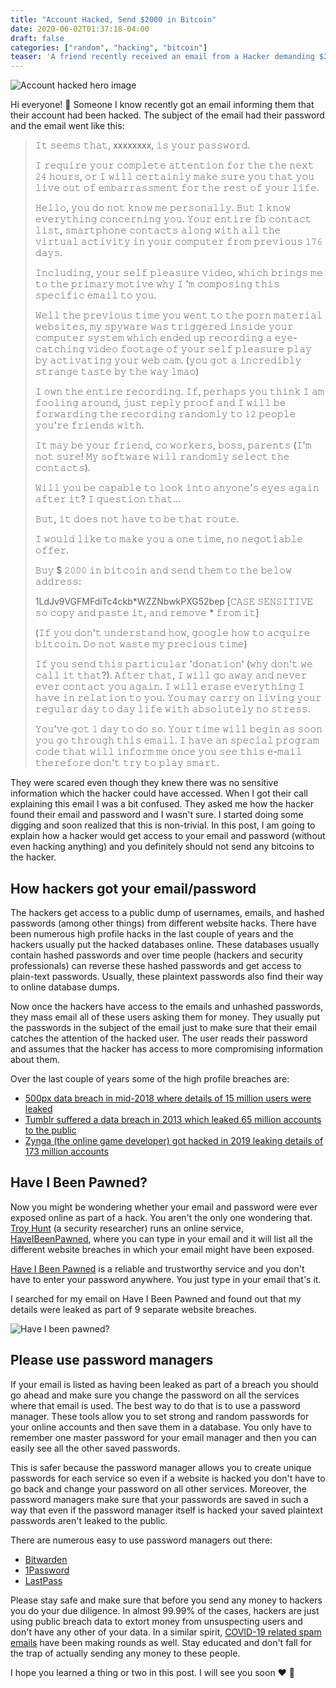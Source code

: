 ```yaml
---
title: "Account Hacked, Send $2000 in Bitcoin"
date: 2020-06-02T01:37:18-04:00
draft: false
categories: ["random", "hacking", "bitcoin"]
teaser: 'A friend recently received an email from a Hacker demanding $2000 in Bitcoin. In this article you will learn how the hackers get the emails and passwords of unsuspecting users and whether you should actually send them $2000 or not.'
---
```


![Account hacked hero image](/images/hacked/you_have_been_hacked.png)

Hi everyone! :wave: Someone I know recently got an email informing them that their account had been hacked. The subject of the email had their password and the email went like this:

> 𝙸𝚝 𝚜𝚎𝚎𝚖𝚜 𝚝𝚑𝚊𝚝, xxxxxxxx, 𝚒𝚜 𝚢𝚘𝚞𝚛 𝚙𝚊𝚜𝚜𝚠𝚘𝚛𝚍.
>
> 𝙸 𝚛𝚎𝚚𝚞𝚒𝚛𝚎 𝚢𝚘𝚞𝚛 𝚌𝚘𝚖𝚙𝚕𝚎𝚝𝚎 𝚊𝚝𝚝𝚎𝚗𝚝𝚒𝚘𝚗 𝚏𝚘𝚛 𝚝𝚑𝚎 𝚝𝚑𝚎 𝚗𝚎𝚡𝚝 𝟸𝟺 𝚑𝚘𝚞𝚛𝚜, 𝚘𝚛 𝙸 𝚠𝚒𝚕𝚕 𝚌𝚎𝚛𝚝𝚊𝚒𝚗𝚕𝚢 𝚖𝚊𝚔𝚎 𝚜𝚞𝚛𝚎 𝚢𝚘𝚞 𝚝𝚑𝚊𝚝 𝚢𝚘𝚞 𝚕𝚒𝚟𝚎 𝚘𝚞𝚝 𝚘𝚏 𝚎𝚖𝚋𝚊𝚛𝚛𝚊𝚜𝚜𝚖𝚎𝚗𝚝 𝚏𝚘𝚛 𝚝𝚑𝚎 𝚛𝚎𝚜𝚝 𝚘𝚏 𝚢𝚘𝚞𝚛 𝚕𝚒𝚏𝚎.
>
> 𝙷𝚎𝚕𝚕𝚘, 𝚢𝚘𝚞 𝚍𝚘 𝚗𝚘𝚝 𝚔𝚗𝚘𝚠 𝚖𝚎 𝚙𝚎𝚛𝚜𝚘𝚗𝚊𝚕𝚕𝚢. 𝙱𝚞𝚝 𝙸 𝚔𝚗𝚘𝚠 𝚎𝚟𝚎𝚛𝚢𝚝𝚑𝚒𝚗𝚐 𝚌𝚘𝚗𝚌𝚎𝚛𝚗𝚒𝚗𝚐 𝚢𝚘𝚞. 𝚈𝚘𝚞𝚛 𝚎𝚗𝚝𝚒𝚛𝚎 𝚏𝚋 𝚌𝚘𝚗𝚝𝚊𝚌𝚝 𝚕𝚒𝚜𝚝, 𝚜𝚖𝚊𝚛𝚝𝚙𝚑𝚘𝚗𝚎 𝚌𝚘𝚗𝚝𝚊𝚌𝚝𝚜 𝚊𝚕𝚘𝚗𝚐 𝚠𝚒𝚝𝚑 𝚊𝚕𝚕 𝚝𝚑𝚎 𝚟𝚒𝚛𝚝𝚞𝚊𝚕 𝚊𝚌𝚝𝚒𝚟𝚒𝚝𝚢 𝚒𝚗 𝚢𝚘𝚞𝚛 𝚌𝚘𝚖𝚙𝚞𝚝𝚎𝚛 𝚏𝚛𝚘𝚖 𝚙𝚛𝚎𝚟𝚒𝚘𝚞𝚜 𝟷𝟽𝟼 𝚍𝚊𝚢𝚜.
>
> 𝙸𝚗𝚌𝚕𝚞𝚍𝚒𝚗𝚐, 𝚢𝚘𝚞𝚛 𝚜𝚎𝚕𝚏 𝚙𝚕𝚎𝚊𝚜𝚞𝚛𝚎 𝚟𝚒𝚍𝚎𝚘, 𝚠𝚑𝚒𝚌𝚑 𝚋𝚛𝚒𝚗𝚐𝚜 𝚖𝚎 𝚝𝚘 𝚝𝚑𝚎 𝚙𝚛𝚒𝚖𝚊𝚛𝚢 𝚖𝚘𝚝𝚒𝚟𝚎 𝚠𝚑𝚢 𝙸 '𝚖 𝚌𝚘𝚖𝚙𝚘𝚜𝚒𝚗𝚐 𝚝𝚑𝚒𝚜 𝚜𝚙𝚎𝚌𝚒𝚏𝚒𝚌 𝚎𝚖𝚊𝚒𝚕 𝚝𝚘 𝚢𝚘𝚞.
>
> 𝚆𝚎𝚕𝚕 𝚝𝚑𝚎 𝚙𝚛𝚎𝚟𝚒𝚘𝚞𝚜 𝚝𝚒𝚖𝚎 𝚢𝚘𝚞 𝚠𝚎𝚗𝚝 𝚝𝚘 𝚝𝚑𝚎 𝚙𝚘𝚛𝚗 𝚖𝚊𝚝𝚎𝚛𝚒𝚊𝚕 𝚠𝚎𝚋𝚜𝚒𝚝𝚎𝚜, 𝚖𝚢 𝚜𝚙𝚢𝚠𝚊𝚛𝚎 𝚠𝚊𝚜 𝚝𝚛𝚒𝚐𝚐𝚎𝚛𝚎𝚍 𝚒𝚗𝚜𝚒𝚍𝚎 𝚢𝚘𝚞𝚛 𝚌𝚘𝚖𝚙𝚞𝚝𝚎𝚛 𝚜𝚢𝚜𝚝𝚎𝚖 𝚠𝚑𝚒𝚌𝚑 𝚎𝚗𝚍𝚎𝚍 𝚞𝚙 𝚛𝚎𝚌𝚘𝚛𝚍𝚒𝚗𝚐 𝚊 𝚎𝚢𝚎-𝚌𝚊𝚝𝚌𝚑𝚒𝚗𝚐 𝚟𝚒𝚍𝚎𝚘 𝚏𝚘𝚘𝚝𝚊𝚐𝚎 𝚘𝚏 𝚢𝚘𝚞𝚛 𝚜𝚎𝚕𝚏 𝚙𝚕𝚎𝚊𝚜𝚞𝚛𝚎 𝚙𝚕𝚊𝚢 𝚋𝚢 𝚊𝚌𝚝𝚒𝚟𝚊𝚝𝚒𝚗𝚐 𝚢𝚘𝚞𝚛 𝚠𝚎𝚋 𝚌𝚊𝚖.
> (𝚢𝚘𝚞 𝚐𝚘𝚝 𝚊 𝚒𝚗𝚌𝚛𝚎𝚍𝚒𝚋𝚕𝚢 𝚜𝚝𝚛𝚊𝚗𝚐𝚎 𝚝𝚊𝚜𝚝𝚎 𝚋𝚢 𝚝𝚑𝚎 𝚠𝚊𝚢 𝚕𝚖𝚊𝚘)
>
> 𝙸 𝚘𝚠𝚗 𝚝𝚑𝚎 𝚎𝚗𝚝𝚒𝚛𝚎 𝚛𝚎𝚌𝚘𝚛𝚍𝚒𝚗𝚐. 𝙸𝚏, 𝚙𝚎𝚛𝚑𝚊𝚙𝚜 𝚢𝚘𝚞 𝚝𝚑𝚒𝚗𝚔 𝙸 𝚊𝚖 𝚏𝚘𝚘𝚕𝚒𝚗𝚐 𝚊𝚛𝚘𝚞𝚗𝚍, 𝚓𝚞𝚜𝚝 𝚛𝚎𝚙𝚕𝚢 𝚙𝚛𝚘𝚘𝚏 𝚊𝚗𝚍 𝙸 𝚠𝚒𝚕𝚕 𝚋𝚎 𝚏𝚘𝚛𝚠𝚊𝚛𝚍𝚒𝚗𝚐 𝚝𝚑𝚎 𝚛𝚎𝚌𝚘𝚛𝚍𝚒𝚗𝚐 𝚛𝚊𝚗𝚍𝚘𝚖𝚕𝚢 𝚝𝚘 𝟷𝟸 𝚙𝚎𝚘𝚙𝚕𝚎 𝚢𝚘𝚞'𝚛𝚎 𝚏𝚛𝚒𝚎𝚗𝚍𝚜 𝚠𝚒𝚝𝚑.
>
> 𝙸𝚝 𝚖𝚊𝚢 𝚋𝚎 𝚢𝚘𝚞𝚛 𝚏𝚛𝚒𝚎𝚗𝚍, 𝚌𝚘 𝚠𝚘𝚛𝚔𝚎𝚛𝚜, 𝚋𝚘𝚜𝚜, 𝚙𝚊𝚛𝚎𝚗𝚝𝚜 (𝙸'𝚖 𝚗𝚘𝚝 𝚜𝚞𝚛𝚎! 𝙼𝚢 𝚜𝚘𝚏𝚝𝚠𝚊𝚛𝚎 𝚠𝚒𝚕𝚕 𝚛𝚊𝚗𝚍𝚘𝚖𝚕𝚢 𝚜𝚎𝚕𝚎𝚌𝚝 𝚝𝚑𝚎 𝚌𝚘𝚗𝚝𝚊𝚌𝚝𝚜).
>
> 𝚆𝚒𝚕𝚕 𝚢𝚘𝚞 𝚋𝚎 𝚌𝚊𝚙𝚊𝚋𝚕𝚎 𝚝𝚘 𝚕𝚘𝚘𝚔 𝚒𝚗𝚝𝚘 𝚊𝚗𝚢𝚘𝚗𝚎'𝚜 𝚎𝚢𝚎𝚜 𝚊𝚐𝚊𝚒𝚗 𝚊𝚏𝚝𝚎𝚛 𝚒𝚝? 𝙸 𝚚𝚞𝚎𝚜𝚝𝚒𝚘𝚗 𝚝𝚑𝚊𝚝...
>
> 𝙱𝚞𝚝, 𝚒𝚝 𝚍𝚘𝚎𝚜 𝚗𝚘𝚝 𝚑𝚊𝚟𝚎 𝚝𝚘 𝚋𝚎 𝚝𝚑𝚊𝚝 𝚛𝚘𝚞𝚝𝚎.
>
> 𝙸 𝚠𝚘𝚞𝚕𝚍 𝚕𝚒𝚔𝚎 𝚝𝚘 𝚖𝚊𝚔𝚎 𝚢𝚘𝚞 𝚊 𝚘𝚗𝚎 𝚝𝚒𝚖𝚎, 𝚗𝚘 𝚗𝚎𝚐𝚘𝚝𝚒𝚊𝚋𝚕𝚎 𝚘𝚏𝚏𝚎𝚛.
>
> 𝙱𝚞𝚢 $ 𝟸𝟶𝟶𝟶 𝚒𝚗 𝚋𝚒𝚝𝚌𝚘𝚒𝚗 𝚊𝚗𝚍 𝚜𝚎𝚗𝚍 𝚝𝚑𝚎𝚖 𝚝𝚘 𝚝𝚑𝚎 𝚋𝚎𝚕𝚘𝚠 𝚊𝚍𝚍𝚛𝚎𝚜𝚜:
>
> 1LdJv9VGFMFdiTc4ckb*WZZNbwkPXG52bep
> [𝙲𝙰𝚂𝙴 𝚂𝙴𝙽𝚂𝙸𝚃𝙸𝚅𝙴 𝚜𝚘 𝚌𝚘𝚙𝚢 𝚊𝚗𝚍 𝚙𝚊𝚜𝚝𝚎 𝚒𝚝, 𝚊𝚗𝚍 𝚛𝚎𝚖𝚘𝚟𝚎 * 𝚏𝚛𝚘𝚖 𝚒𝚝]
>
> (𝙸𝚏 𝚢𝚘𝚞 𝚍𝚘𝚗'𝚝 𝚞𝚗𝚍𝚎𝚛𝚜𝚝𝚊𝚗𝚍 𝚑𝚘𝚠, 𝚐𝚘𝚘𝚐𝚕𝚎 𝚑𝚘𝚠 𝚝𝚘 𝚊𝚌𝚚𝚞𝚒𝚛𝚎 𝚋𝚒𝚝𝚌𝚘𝚒𝚗. 𝙳𝚘 𝚗𝚘𝚝 𝚠𝚊𝚜𝚝𝚎 𝚖𝚢 𝚙𝚛𝚎𝚌𝚒𝚘𝚞𝚜 𝚝𝚒𝚖𝚎)
>
> 𝙸𝚏 𝚢𝚘𝚞 𝚜𝚎𝚗𝚍 𝚝𝚑𝚒𝚜 𝚙𝚊𝚛𝚝𝚒𝚌𝚞𝚕𝚊𝚛 '𝚍𝚘𝚗𝚊𝚝𝚒𝚘𝚗' (𝚠𝚑𝚢 𝚍𝚘𝚗'𝚝 𝚠𝚎 𝚌𝚊𝚕𝚕 𝚒𝚝 𝚝𝚑𝚊𝚝?). 𝙰𝚏𝚝𝚎𝚛 𝚝𝚑𝚊𝚝, 𝙸 𝚠𝚒𝚕𝚕 𝚐𝚘 𝚊𝚠𝚊𝚢 𝚊𝚗𝚍 𝚗𝚎𝚟𝚎𝚛 𝚎𝚟𝚎𝚛 𝚌𝚘𝚗𝚝𝚊𝚌𝚝 𝚢𝚘𝚞 𝚊𝚐𝚊𝚒𝚗. 𝙸 𝚠𝚒𝚕𝚕 𝚎𝚛𝚊𝚜𝚎 𝚎𝚟𝚎𝚛𝚢𝚝𝚑𝚒𝚗𝚐 𝙸 𝚑𝚊𝚟𝚎 𝚒𝚗 𝚛𝚎𝚕𝚊𝚝𝚒𝚘𝚗 𝚝𝚘 𝚢𝚘𝚞. 𝚈𝚘𝚞 𝚖𝚊𝚢 𝚌𝚊𝚛𝚛𝚢 𝚘𝚗 𝚕𝚒𝚟𝚒𝚗𝚐 𝚢𝚘𝚞𝚛 𝚛𝚎𝚐𝚞𝚕𝚊𝚛 𝚍𝚊𝚢 𝚝𝚘 𝚍𝚊𝚢 𝚕𝚒𝚏𝚎 𝚠𝚒𝚝𝚑 𝚊𝚋𝚜𝚘𝚕𝚞𝚝𝚎𝚕𝚢 𝚗𝚘 𝚜𝚝𝚛𝚎𝚜𝚜.
>
> 𝚈𝚘𝚞'𝚟𝚎 𝚐𝚘𝚝 𝟷 𝚍𝚊𝚢 𝚝𝚘 𝚍𝚘 𝚜𝚘. 𝚈𝚘𝚞𝚛 𝚝𝚒𝚖𝚎 𝚠𝚒𝚕𝚕 𝚋𝚎𝚐𝚒𝚗 𝚊𝚜 𝚜𝚘𝚘𝚗 𝚢𝚘𝚞 𝚐𝚘 𝚝𝚑𝚛𝚘𝚞𝚐𝚑 𝚝𝚑𝚒𝚜 𝚎𝚖𝚊𝚒𝚕. 𝙸 𝚑𝚊𝚟𝚎 𝚊𝚗 𝚜𝚙𝚎𝚌𝚒𝚊𝚕 𝚙𝚛𝚘𝚐𝚛𝚊𝚖 𝚌𝚘𝚍𝚎 𝚝𝚑𝚊𝚝 𝚠𝚒𝚕𝚕 𝚒𝚗𝚏𝚘𝚛𝚖 𝚖𝚎 𝚘𝚗𝚌𝚎 𝚢𝚘𝚞 𝚜𝚎𝚎 𝚝𝚑𝚒𝚜 𝚎-𝚖𝚊𝚒𝚕 𝚝𝚑𝚎𝚛𝚎𝚏𝚘𝚛𝚎 𝚍𝚘𝚗'𝚝 𝚝𝚛𝚢 𝚝𝚘 𝚙𝚕𝚊𝚢 𝚜𝚖𝚊𝚛𝚝.

They were scared even though they knew there was no sensitive information which the hacker could have accessed. When I got their call explaining this email I was a bit confused. They asked me how the hacker found their email and password and I wasn't sure. I started doing some digging and soon realized that this is non-trivial. In this post, I am going to explain how a hacker would get access to your email and password (without even hacking anything) and you definitely should not send any bitcoins to the hacker.

## How hackers got your email/password

The hackers get access to a public dump of usernames, emails, and hashed passwords (among other things) from different website hacks. There have been numerous high profile hacks in the last couple of years and the hackers usually put the hacked databases online. These databases usually contain hashed passwords and over time people (hackers and security professionals) can reverse these hashed passwords and get access to plain-text passwords. Usually, these plaintext passwords also find their way to online database dumps. 

Now once the hackers have access to the emails and unhashed passwords, they mass email all of these users asking them for money. They usually put the passwords in the subject of the email just to make sure that their email catches the attention of the hacked user. The user reads their password and assumes that the hacker has access to more compromising information about them.

Over the last couple of years some of the high profile breaches are:

- [500px data breach in mid-2018 where details of 15 million users were leaked](https://support.500px.com/hc/en-us/articles/360017752493-Security-Issue-February-2019-FAQ)
- [Tumblr suffered a data breach in 2013 which leaked 65 million accounts to the public](https://staff.tumblr.com/post/144263069415/we-recently-learned-that-a-third-party-had)
- [Zynga (the online game developer) got hacked in 2019 leaking details of 173 million accounts](https://www.cnet.com/news/words-with-friends-hack-reportedly-exposes-data-of-more-than-200m-players/)

## Have I Been Pawned?

Now you might be wondering whether your email and password were ever exposed online as part of a hack. You aren't the only one wondering that. [Troy Hunt](https://www.troyhunt.com/) (a security researcher) runs an online service, [HaveIBeenPawned](http://haveibeenpwned.com/), where you can type in your email and it will list all the different website breaches in which your email might have been exposed.

[Have I Been Pawned](http://haveibeenpwned.com/) is a reliable and trustworthy service and you don't have to enter your password anywhere. You just type in your email that's it. 

I searched for my email on Have I Been Pawned and found out that my details were leaked as part of 9 separate website breaches.

![Have I been pawned?](/images/hacked/haveibeenpawned.png)

## Please use password managers

If your email is listed as having been leaked as part of a breach you should go ahead and make sure you change the password on all the services where that email is used. The best way to do that is to use a password manager. These tools allow you to set strong and random passwords for your online accounts and then save them in a database. You only have to remember one master password for your email manager and then you can easily see all the other saved passwords. 

This is safer because the password manager allows you to create unique passwords for each service so even if a website is hacked you don't have to go back and change your password on all other services. Moreover, the password managers make sure that your passwords are saved in such a way that even if the password manager itself is hacked your saved plaintext passwords aren't leaked to the public.

There are numerous easy to use password managers out there:

- [Bitwarden](https://bitwarden.com/)
- [1Password](https://1password.com/)
- [LastPass](https://lastpass.com/)

Please stay safe and make sure that before you send any money to hackers you do your due diligence. In almost 99.99% of the cases, hackers are just using public breach data to extort money from unsuspecting users and don't have any other of your data. In a similar spirit, [COVID-19 related spam emails](https://www.forbes.com/sites/thomasbrewster/2020/03/12/coronavirus-scam-alert-watch-out-for-these-risky-covid-19-websites-and-emails/#67b7c4061099) have been making rounds as well. Stay educated and don't fall for the trap of actually sending any money to these people.

I hope you learned a thing or two in this post. I will see you soon :heart: :wave: